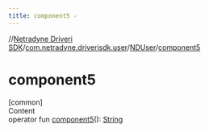 ```yaml
---
title: component5 -
---
```

//[Netradyne Driveri SDK](../../index.md)/[com.netradyne.driverisdk.user](../index.md)/[NDUser](index.md)/[component5](component5.md)



# component5  
[common]  
Content  
operator fun [component5](component5.md)(): [String](https://kotlinlang.org/api/latest/jvm/stdlib/kotlin/-string/index.html)  




